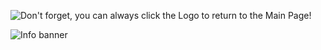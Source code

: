 ![Don't forget, you can always click the Logo to return to the Main Page!](https://user-images.githubusercontent.com/51854990/86283238-4bb2bb00-bbe9-11ea-9d33-d17e5aa39d2d.png)

![Info banner](https://user-images.githubusercontent.com/51854990/86285678-b960e600-bbed-11ea-9fd6-f76bde9f23a2.jpg)
